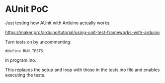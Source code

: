 # AUnit PoC

Just testing how AUnit with Arduino actually works.

https://maker.pro/arduino/tutorial/using-unit-test-frameworks-with-arduino

Turn tests on by uncommenting:

    #define RUN_TESTS
    
in program.ino.

This replaces the setup and loop with those in the tests.ino file and enables
executing the tests.
